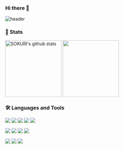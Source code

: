### Hi there 👋
![header](https://capsule-render.vercel.app/api?type=waving&color=auto&height=300&section=header&text=KimJitae&fontSize=90&animation=fadeIn&fontAlignY=38&desc=Welcome%20to%20my%20GitHub&descAlignY=51&descAlign=50)

### 👾 Stats

<a href="https://github.com/wlxo0401"><img align="center" style="height:180px" src="https://github-readme-stats.vercel.app/api?username=wlxo0401&show_icons=true&include_all_commits=true&theme=shadow_green&hide_border=false" alt="SOKURI's github stats" /></a>
<a href="https://github.com/wlxo0401"><img align="center" style="height:180px" src="https://github-readme-stats.vercel.app/api/top-langs/?username=wlxo0401&layout=compact&theme=shadow_green&hide_border=false" /></a> 

### 🛠 Languages and Tools
<img src="https://img.shields.io/badge/swift-F05138?style=flat-square&logo=Swift&logoColor=white"/> </t>
<img src="https://img.shields.io/badge/python-3776AB?style=flat-square&logo=Python&logoColor=white"/> 
<img src="https://img.shields.io/badge/reactivex-B7178C?style=flat-square&logo=reactivex&logoColor=white"/> 
<img src="https://img.shields.io/badge/realm-39477F?style=flat-square&logo=realm&logoColor=white"/> 
<img src="https://img.shields.io/badge/firebase-FFCA28?style=flat-square&logo=firebase&logoColor=white"/> 

<img src="https://img.shields.io/badge/xcode-147EFB?style=flat-square&logo=Xcode&logoColor=white"/> </t>
<img src="https://img.shields.io/badge/visualstudiocode-007ACC?style=flat-square&logo=VisualStudioCode&logoColor=white"/>
<img src="https://img.shields.io/badge/github-181717?style=flat-square&logo=github&logoColor=white"/>
<img src="https://img.shields.io/badge/gitlab-FC6D26?style=flat-square&logo=gitlab&logoColor=white"/>


<img src="https://img.shields.io/badge/slack-4A154B?style=flat-square&logo=slack&logoColor=white"/> </t>
<img src="https://img.shields.io/badge/jira-0052CC?style=flat-square&logo=jira&logoColor=white"/>
<img src="https://img.shields.io/badge/confluence-172B4D?style=flat-square&logo=confluence&logoColor=white"/>






<!--
**wlxo0401/wlxo0401** is a ✨ _special_ ✨ repository because its `README.md` (this file) appears on your GitHub profile.

Here are some ideas to get you started:

- 🔭 I’m currently working on ...
- 🌱 I’m currently learning ...
- 👯 I’m looking to collaborate on ...
- 🤔 I’m looking for help with ...
- 💬 Ask me about ...
- 📫 How to reach me: ...
- 😄 Pronouns: ...
- ⚡ Fun fact: ...
-->
